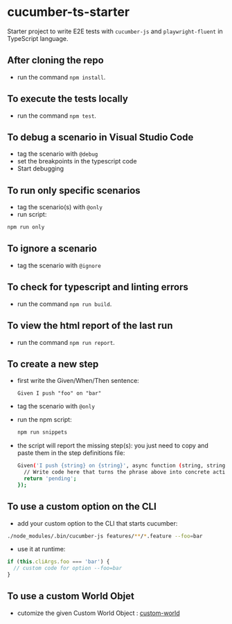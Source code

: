 # cucumber-ts-starter
Starter project to write E2E tests with `cucumber-js` and `playwright-fluent` in TypeScript language.

## After cloning the repo

* run the command `npm install`.

## To execute the tests locally

* run the command `npm test`.

## To debug a scenario in Visual Studio Code

* tag the scenario with `@debug`
* set the breakpoints in the typescript code
* Start debugging

## To run only specific scenarios

* tag the scenario(s) with `@only`
* run script:
```sh
npm run only
```

## To ignore a scenario

* tag the scenario with `@ignore`

## To check for typescript and linting errors

* run the command `npm run build`.

## To view the html report of the last run

* run the command `npm run report`.

## To create a new step

* first write the Given/When/Then sentence:
  ```gherkin
  Given I push "foo" on "bar"
  ```

* tag the scenario with `@only`

* run the npm script:
  ```sh
  npm run snippets
  ```

* the script will report the missing step(s): you just need to copy and paste them in the step definitions file:

  ```sh
  Given('I push {string} on {string}', async function (string, string2) {
    // Write code here that turns the phrase above into concrete actions
    return 'pending';
  });
  ```

## To use a custom option on the CLI

* add your custom option to the CLI that starts cucumber:
```sh
./node_modules/.bin/cucumber-js features/**/*.feature --foo=bar 
```
* use it at runtime:
```js
if (this.cliArgs.foo === 'bar') {
  // custom code for option --foo=bar
}
```

## To use a custom World Objet

* cutomize the given Custom World Object : [custom-world](world/custom-world.ts)
